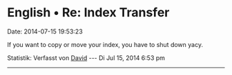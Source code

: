English • Re: Index Transfer
============================

Date: 2014-07-15 19:53:23

If you want to copy or move your index, you have to shut down yacy.

Statistik: Verfasst von
[David](http://forum.yacy-websuche.de/memberlist.php?mode=viewprofile&u=8887)
--- Di Jul 15, 2014 6:53 pm

------------------------------------------------------------------------
